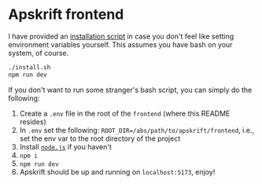 # Apskrift frontend

I have provided an [installation script](./install.sh) in case you don't feel like setting environment variables yourself. This assumes you have bash on your system, of course.

```bash
./install.sh
npm run dev
```

If you don't want to run some stranger's bash script, you can simply do the following:

1. Create a `.env` file in the root of the `frontend` (where this README resides)
2. In `.env` set the following: `ROOT_DIR=/abs/path/to/apskrift/frontend`, i.e., set the env var to the root directory of the project
3. Install [`node.js`](https://nodejs.org/en) if you haven't
4. `npm i`
5. `npm run dev`
6. Apskrift should be up and running on `localhost:5173`, enjoy!

